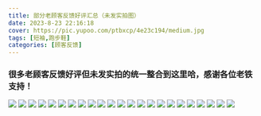 ```yaml
---
title: 部分老顾客反馈好评汇总（未发实拍图）
date: 2023-8-23 22:16:18
cover: https://pic.yupoo.com/ptbxcp/4e23c194/medium.jpg
tags: [短袖,跑步鞋]
categories: [顾客反馈]
---
```


###  很多老顾客反馈好评但未发实拍的统一整合到这里哈，感谢各位老铁支持！
![](https://pic.yupoo.com/ptbxcp/d2956b7f/b1d2f110.png)
![](https://pic.yupoo.com/ptbxcp/4e23c194/9586644e.jpg)
![](https://pic.yupoo.com/ptbxcp/6c610ae8/98200898.jpg)
![](https://pic.yupoo.com/ptbxcp/05136f2c/90035bc2.jpg)
![](https://pic.yupoo.com/ptbxcp/66083fad/9c7e6b10.jpg)
![](https://pic.yupoo.com/ptbxcp/b6919af5/02dd4642.jpg)
![](https://pic.yupoo.com/ptbxcp/80c73576/674b6fdc.jpg)
![](https://pic.yupoo.com/ptbxcp/de8f5bff/743b9e9d.jpg)
![](https://pic.yupoo.com/ptbxcp/be4124e7/10b02bb1.jpg)
![](https://pic.yupoo.com/ptbxcp/3fd0f883/bb595f69.jpg)
![](https://pic.yupoo.com/ptbxcp/6b748468/ff954d38.jpg)
![](https://pic.yupoo.com/ptbxcp/1735d766/0f751ee1.jpg)
![](https://pic.yupoo.com/ptbxcp/49ae2116/c17bcd8c.jpg)
![](https://pic.yupoo.com/ptbxcp/68a24bc1/38b4a553.jpg)
![](https://pic.yupoo.com/ptbxcp/8c5f864e/db63a069.jpg)
![](https://pic.yupoo.com/ptbxcp/d452225e/98399568.jpg)
![](https://pic.yupoo.com/ptbxcp/bde6ffb9/6fe78cc5.jpg)
![](https://pic.yupoo.com/ptbxcp/6f0bbb03/db100cc9.jpg)
![](https://pic.yupoo.com/ptbxcp/cfcf7e7a/8c51581f.jpg)
![](https://pic.yupoo.com/ptbxcp/29fb3ad8/11ee9173.jpg)
![](https://pic.yupoo.com/ptbxcp/98bf486e/dcecf6b0.jpg)
![](https://pic.yupoo.com/ptbxcp/b3d5308c/3eb528f8.jpg)
![](https://pic.yupoo.com/ptbxcp/3c270a20/82a50004.jpg)
